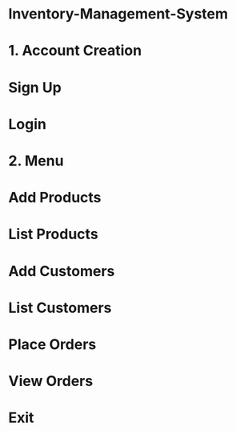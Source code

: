 # Inventory-Management-System
# 1. Account Creation
  # Sign Up
   # Login
# 2. Menu
   # Add Products
   # List Products
   # Add Customers
   # List Customers
   # Place Orders
   # View Orders
   # Exit   
